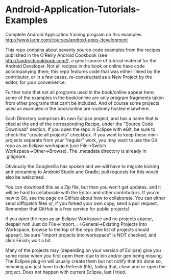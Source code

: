 # Android-Application-Tutorials-Examples
Complete Android Application training program on this examples http://www.larnr.com/courses/android-apps-development 

This repo contains about seventy source code examples from the recipes published in the O’Reilly Android Cookbook (see http://androidcookbook.com/), a great source of tutorial material for the Android Developer. Not all recipes in the book or online have code accompanying them; this repo features code that was either linked by the contributor, or in a few cases, re-constructed as a New Project by the editor, for your convenience.

Further note that not all programs used in the book/online appear here; some of the examples in the book/online are only program fragments taken from other programs that can’t be included. And of course some projects used as examples in the book/online are routinely hosted elsewhere.

Each Directory comprises its own Eclipse project, and has a name that is cited at the end of the corresponding Recipe, under the "Source Code Download" section. If you open the repo in Eclipse with eGit, be sure to check the "create all projects" checkbox. If you want to keep these mini-projects separate from your "regular" work, you may want to use the Git repo as an Eclipse workspace (use File→Switch Workspace→Other→Browse). The .metadata directory is already in .gitignore.

Obviously the Googlezilla has spoken and we will have to migrate kicking and screaming to Android Studio and Gradle; pull requests for this would also be welcomed.

You can download this as a Zip file, but then you won’t get updates, and it will be hard to collaborate with the Editor and other contributors. If you’re new to Git, see the page on GitHub about how to collaborate. You can either send diff/patch files or, if you forked your own copy, send a pull request. Remember that GitHub is a free service for public projects!

If you open the repo as an Eclipse Workspace and no projects appear, despair not! Just do File→Import…→General→Existing Projects Into Workspace, browse to the top of the repo (the list of projects should appear), be sure "Import projects into workspace" is NOT checked, and click Finish; wait a bit.

Many of the projects may (depending on your version of Eclipse) give you some noise when you first open them due to bin and/or gen being missing. The Eclipse plug-in will usually create them but not notify that it’s done so, meaning you just have to do Refresh (F5), failing that, close and re-open the project. Does not happen with current Eclipse, last I tried.
